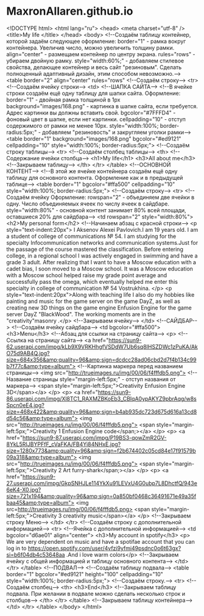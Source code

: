 # MaxronAllaren.github.io
&lt;!DOCTYPE html> &lt;html lang="ru"> &lt;head> &lt;meta charset="utf-8" /> &lt;title>My life &lt;/title> &lt;/head> &lt;body> &lt;!--Создаём таблицу контейнер, которой задаём следующее оформление: border="1" - рамка вокруг контейнера. Увеличив число, можно увеличить толщину рамки. align="center" - размещаем контейнер по центру экрана. rules="rows" - убираем двойную рамку. style="width:60%;" - добавляем стилевое свойства, делающее контейнер и весь сайт "резиновым". Сделать полноценный адаптивный дизайн, этим способом невозможно.--> &lt;table border="2" align="center" rules="rows" &lt;!--Создаём строку--> &lt;tr> &lt;!--Создаём ячейку строки--> &lt;td> &lt;!--ШАПКА САЙТА-->  &lt;!--В ячейке строки создаём ещё одну таблицу для шапки сайта. Оформление: border="1" - двойная рамка толщиной в 1px background="images/168.png" - картинка в шапке сайта, если требуется. Адрес картинки вы должны вставить свой. bgcolor="#7FFFD4" - фоновый цвет в шапке, если нет картинки. cellpadding="10" - отступ содержимого от рамки не менее 10px. style="width:100%; border-radius:5px;" - добавляем "резиновость" и закругляем уголки рамки--> &lt;table border="1" background="images/168.png" bgcolor="#ed9121" cellpadding="10" style="width:100%; border-radius:5px;"> &lt;!--Создаём строку таблицы--> &lt;tr> &lt;!--Создаём столбец таблицы--> &lt;th> &lt;!--Содержание ячейки столбца--> &lt;h1>My life&lt;/h1> &lt;h3>All about me&lt;/h3> &lt;!--Закрываем таблицу--> &lt;/th> &lt;/tr> &lt;/table>  &lt;!--ОСНОВНОЙ КОНТЕНТ-->  &lt;!--В этой же ячейке контейнера создаём ещё одну таблицу для основного контента. Оформление как и в предыдущей таблице-->  &lt;table border="1" bgcolor="#ffa500" cellpadding="10" style="width:100%; border-radius:5px;"> &lt;!--Создаём строку--> &lt;tr> &lt;!--Создаём ячейку Оформление: rowspan="2" - объединяем две ячейки в одну. Число объединяемых ячеек по числу ячеек в сайдбаре. style="width:80%" - основной контент занимает 80% всей площади, оставшиеся 20% для сайдбара--> &lt;td rowspan="2" style="width:80%"> &lt;h2>My personal form&lt;/h2> &lt;!--Начинаем абзац с красной строки--> &lt;p style="text-indent:20px">     I Aksenov Alexei Pavlovich.I am 19 years old. I am a student of college of communications № 54. I am studying for the specialty Infocommunication networks and communication systems.Just for the passage of the course mastered the classification.      Before entering college, in a regional school I was actively engaged in swimming and have a grade 3 adult. After realizing that I want to have a Moscow education with a cadet bias, I soon moved to a Moscow school.      It was a Moscow education with a Moscow school helped raise my grade point average and successfully pass the omega, which eventually helped me enter this specialty in college of communication № 54 Vostrukhina.     &lt;/p>  &lt;p style="text-indent:20px">Along with teaching life I also do my hobbies like painting and music for the game server on the game DayZ, as well as creating new 3D things on the game engine Enfusion Engine for the game server DayZ "BlackWood".     The working moments are in the "creativity"masonry     .&lt;/p> &lt;!--Закрываем ячейку--> &lt;/td>  &lt;!--САЙДБАР-->  &lt;!--Создаём ячейку сайдбара--> &lt;td bgcolor="#ffa500"> &lt;h3>Menu&lt;/h3> &lt;!--Абзац для ссылки на страницу сайта--> &lt;p> &lt;!--Ссылка на страницу сайта--> &lt;a href="https://sun9-62.userapi.com/impg/kLb9X9VRKHhgfVSDdW7Ub6sq8IHSZDWc1zPuKA/AkO75d9AB4Q.jpg?size=684x356&amp;quality=96&amp;sign=dcdcc28ad06cbd2d7f4b134c99b7f77c&amp;type=album"> &lt;!--Картинка маркера перед названием страницы--> &lt;img src="http://trueimages.ru/img/00/06/f4fffdb5.png"> &lt;!--Название страницы style="margin-left:5px;" - отступ названия от маркера--> &lt;span style="margin-left:5px;">Creativity Enfusion Engine 3D&lt;/span>&lt;/a> &lt;/p> &lt;p>     &lt;a href="https://sun9-86.userapi.com/impg/Xl8TC1_RAXMZBKoEb3_CBIqA0ypAKYZ9pbrAqg/w8sSpcn0eE4.jpg?size=468x422&amp;quality=96&amp;sign=b4ab935dc723d675d616a13cd8d54c56&amp;type=album">     &lt;img src="http://trueimages.ru/img/00/06/f4fffdb5.png">     &lt;span style="margin-left:5px;">Creativity 1 Enfusion Engine code&lt;/span;>&lt;/a>     &lt;/p> &lt;p> &lt;a href="https://sun9-87.userapi.com/impg/P19BS3-qowZmR2GV-8YkL5RIJBYPFfF_cVaFKA/FB4Yi84NHxE.jpg?size=1280x773&amp;quality=96&amp;sign=f2b674402c05cd84e17f91579b09a318&amp;type=album"> &lt;img src="http://trueimages.ru/img/00/06/f4fffdb5.png"> &lt;span style="margin-left:5px;">Creativity 2 Art furry-shark&lt;/span;>&lt;/a> &lt;/p> &lt;p> &lt;a href="https://sun9-27.userapi.com/impg/GkpSNHJLe114YkXu91LEVxU4G0ubp7L8DhctfQ/943e6eK4-X0.jpg?size=721x194&amp;quality=96&amp;sign=0a850bf0468c36491671e49a35fbaa45&amp;type=album"> &lt;img src=http://trueimages.ru/img/00/06/f4fffdb5.png> &lt;span style="margin-left:5px;">Creativity 3 creativity music&lt;/span>&lt;/a> &lt;/p> &lt;!--Закрываем строку Меню--> &lt;/td> &lt;/tr> &lt;!--Создаём строку с дополнительной информацией--> &lt;tr> &lt;!--Ячейка с дополнительной информацией--> &lt;td bgcolor="d6ae01" align="center"> &lt;h3>My account in spotify&lt;/h3> &lt;p> We are very dependent on music and have a spotifae account that you can log in to https://open.spotify.com/user/4vfzi9yfmi49psdnc0o6t63gx?si=b6f04db4c53648aa .And i love warm colors&lt;/p> &lt;!--Закрываем ячейку с общей информацией и таблицу основного контента--> &lt;/td> &lt;/tr> &lt;/table>  &lt;!--ПОДВАЛ-->  &lt;!--Создаём таблицу подвала--> &lt;table border="1" bgcolor="#ed9121" height="100" cellpadding="10" style="width:100%; border-radius:5px;"> &lt;!--Создаём строку.--> &lt;tr> &lt;!--Создаём столбец--> &lt;th> &lt;h3>End&lt;/h3> &lt;!--Закрываем таблицу подвала. При желании в подвале можно сделать несколько строк и столбцов--> &lt;/th> &lt;/tr> &lt;/table> &lt;!--Закрываем таблицу контейнера--> &lt;/td> &lt;/tr> &lt;/table> &lt;/body> &lt;/html>
